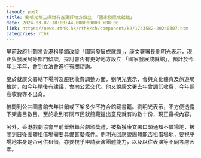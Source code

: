 ```yaml
---
layout: post
title: 劉明光稱正探討有否更好地方設立 「國家發展成就館」
date: 2024-03-07 18:00:44.000000000 +08:00
link: https://news.rthk.hk/rthk/ch/component/k2/1743582-20240307.htm
categories: rthk
---
```


早前政府計劃將香港科學館改設「國家發展成就館」，康文署署長劉明光表示，現正與發展局等部門傾談，探討會否有更好地方設立 「國家發展成就館」，預計於今年上半年，會到立法會進行有關諮詢。

至於就康文署轄下場所及服務收費調整方面，劉明光表示，會與文化體育及旅遊局檢討，如今年稍後有建議，會向公眾交代。他又說康文署去年曾調低收費，今年調高收費亦不出奇。

被問到公共圖書館去年註銷或下架多少不符合館藏書籍。劉明光表示，不方便透露下架書目數目，至於收到有關市民就館藏提出意見就有約數十份，現正審視內容。

另外，香港戲劇協會早前舉辦舞台劇頒獎禮，被指獲康文署口頭通知不借場地，被問到日後團體租借場需要具備甚麼條件。劉明光回應說團體能否租借場地，要視乎場地本身是否可供租借，亦要視乎申請表演團體能力，以及以往表演等不同考慮因素。
